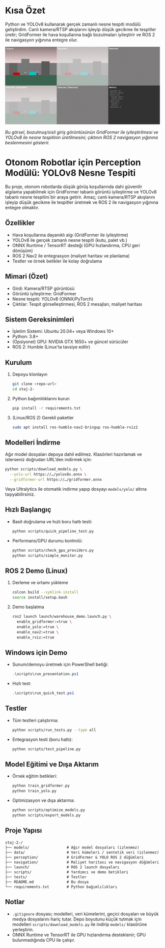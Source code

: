 # Kısa Özet
Python ve YOLOv8 kullanarak gerçek zamanlı nesne tespiti modülü geliştirdim. Canlı kamera/RTSP akışlarını işleyip düşük gecikme ile tespitler üretir; GridFormer ile hava koşullarına bağlı bozulmaları iyileştirir ve ROS 2 ile navigasyon yığınına entegre olur.

![Projenin genel akışı](pipeline_fog_comparison.jpg)

_Bu görsel, bozulmuş/sisli giriş görüntüsünün GridFormer ile iyileştirilmesi ve YOLOv8 ile nesne tespitinin üretilmesini; çıktının ROS 2 navigasyon yığınına beslenmesini gösterir._

# Otonom Robotlar için Perception Modülü: YOLOv8 Nesne Tespiti

Bu proje, otonom robotlarda düşük görüş koşullarında dahi güvenilir algılama yapabilmek için GridFormer tabanlı görüntü iyileştirme ve YOLOv8 tabanlı nesne tespitini bir araya getirir. Amaç; canlı kamera/RTSP akışlarını işleyip düşük gecikme ile tespitler üretmek ve ROS 2 ile navigasyon yığınına entegre olmaktır.

## Özellikler
- Hava koşullarına dayanıklı algı (GridFormer ile iyileştirme)
- YOLOv8 ile gerçek zamanlı nesne tespiti (kutu, palet vb.)
- ONNX Runtime / TensorRT desteği (GPU hızlandırma, CPU geri dönüşüm)
- ROS 2 Nav2 ile entegrasyon (maliyet haritası ve planlama)
- Testler ve örnek betikler ile kolay doğrulama

## Mimari (Özet)
- Girdi: Kamera/RTSP görüntüsü
- Görüntü iyileştirme: GridFormer
- Nesne tespiti: YOLOv8 (ONNX/PyTorch)
- Çıktılar: Tespit görselleştirmesi, ROS 2 mesajları, maliyet haritası

## Sistem Gereksinimleri
- İşletim Sistemi: Ubuntu 20.04+ veya Windows 10+
- Python: 3.8+
- (Opsiyonel) GPU: NVIDIA GTX 1650+ ve güncel sürücüler
- ROS 2: Humble (Linux’ta tavsiye edilir)

## Kurulum
1. Depoyu klonlayın
   ```bash
   git clone <repo-url>
   cd staj-2-
   ```
2. Python bağımlılıklarını kurun
   ```bash
   pip install -r requirements.txt
   ```
3. (Linux/ROS 2) Gerekli paketler
   ```bash
   sudo apt install ros-humble-nav2-bringup ros-humble-rviz2
   ```

## Modelleri İndirme
Ağır model dosyaları depoya dahil edilmez. Klasörleri hazırlamak ve isterseniz doğrudan URL’den indirmek için:
```bash
python scripts/download_models.py \
  --yolo-url https://…/yolov8s.onnx \
  --gridformer-url https://…/gridformer.onnx
```
Veya Ultralytics ile otomatik indirme yapıp dosyayı `models/yolo/` altına taşıyabilirsiniz.

## Hızlı Başlangıç
- Basit doğrulama ve hızlı boru hattı testi:
  ```bash
  python scripts/quick_pipeline_test.py
  ```
- Performans/GPU durumu kontrolü:
  ```bash
  python scripts/check_gpu_providers.py
  python scripts/simple_monitor.py
  ```

## ROS 2 Demo (Linux)
1. Derleme ve ortamı yükleme
   ```bash
   colcon build --symlink-install
   source install/setup.bash
   ```
2. Demo başlatma
   ```bash
   ros2 launch launch/warehouse_demo.launch.py \
     enable_gridformer:=true \
     enable_yolo:=true \
     enable_nav2:=true \
     enable_rviz:=true
   ```

## Windows için Demo
- Sunum/demoyu üretmek için PowerShell betiği:
  ```powershell
  .\scripts\run_presentation.ps1
  ```
- Hızlı test:
  ```powershell
  .\scripts\run_quick_test.ps1
  ```

## Testler
- Tüm testleri çalıştırma:
  ```bash
  python scripts/run_tests.py --type all
  ```
- Entegrasyon testi (boru hattı):
  ```bash
  python scripts/test_pipeline.py
  ```

## Model Eğitimi ve Dışa Aktarım
- Örnek eğitim betikleri:
  ```bash
  python train_gridformer.py
  python train_yolo.py
  ```
- Optimizasyon ve dışa aktarma:
  ```bash
  python scripts/optimize_models.py
  python scripts/export_models.py
  ```

## Proje Yapısı
```
staj-2-/
├── models/                 # Ağır model dosyaları (izlenmez)
├── data/                   # Veri kümeleri / sentetik veri (izlenmez)
├── perception/             # GridFormer & YOLO ROS 2 düğümleri
├── navigation/             # Maliyet haritası ve navigasyon düğümleri
├── launch/                 # ROS 2 launch dosyaları
├── scripts/                # Yardımcı ve demo betikleri
├── tests/                  # Testler
├── README.md               # Bu dosya
└── requirements.txt        # Python bağımlılıkları
```

## Notlar
- `.gitignore` dosyası; modelleri, veri kümelerini, geçici dosyaları ve büyük medya dosyalarını hariç tutar. Depo boyutunu küçük tutmak için modelleri `scripts/download_models.py` ile indirip `models/` klasörüne yerleştirin.
- ONNX Runtime ve TensorRT ile GPU hızlandırma desteklenir; GPU bulunmadığında CPU ile çalışır.

